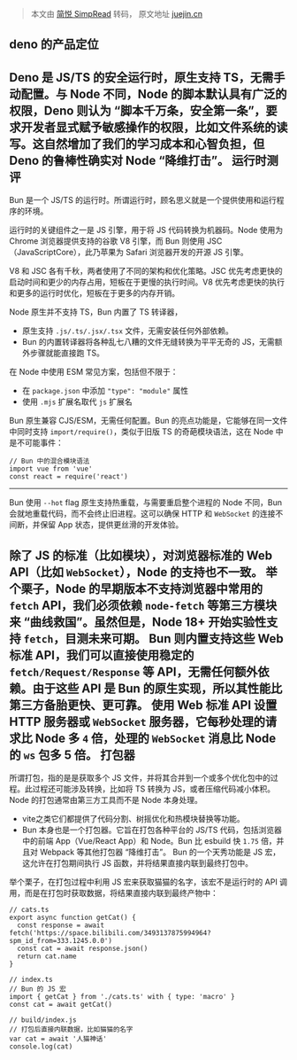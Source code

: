 > 本文由 [简悦 SimpRead](http://ksria.com/simpread/) 转码， 原文地址 [juejin.cn](https://juejin.cn/post/7330143281525243958?utm_source=gold_browser_extension)

deno 的产品定位
---------
Deno 是 JS/TS 的安全运行时，原生支持 TS，无需手动配置。与 Node 不同，Node 的脚本默认具有广泛的权限，Deno 则认为 “脚本千万条，安全第一条”，要求开发者显式赋予敏感操作的权限，比如文件系统的读写。这自然增加了我们的学习成本和心智负担，但 Deno 的鲁棒性确实对 Node “降维打击”。
运行时测评
-----
Bun 是一个 JS/TS 的运行时。所谓运行时，顾名思义就是一个提供使用和运行程序的环境。

运行时的关键组件之一是 JS 引擎，用于将 JS 代码转换为机器码。Node 使用为 Chrome 浏览器提供支持的谷歌 V8 引擎，而 Bun 则使用 JSC（JavaScriptCore），此乃苹果为 Safari 浏览器开发的开源 JS 引擎。

V8 和 JSC 各有千秋，两者使用了不同的架构和优化策略。JSC 优先考虑更快的启动时间和更少的内存占用，短板在于更慢的执行时间。V8 优先考虑更快的执行和更多的运行时优化，短板在于更多的内存开销。

Node 原生并不支持 TS，Bun 内置了 TS 转译器，
- 原生支持 `.js/.ts/.jsx/.tsx` 文件，无需安装任何外部依赖。
- Bun 的内置转译器将各种乱七八糟的文件无缝转换为平平无奇的 JS，无需额外步骤就能直接跑 TS。

在 Node 中使用 ESM 常见方案，包括但不限于：
*   在 `package.json` 中添加 `"type": "module"` 属性
*   使用 `.mjs` 扩展名取代 `js` 扩展名

Bun 原生兼容 CJS/ESM，无需任何配置。Bun 的亮点功能是，它能够在同一文件中同时支持 `import/require()`，类似于旧版 TS 的奇葩模块语法，这在 Node 中是不可能事件：

```
// Bun 中的混合模块语法
import vue from 'vue'
const react = require('react')
```


---

Bun 使用 `--hot` flag 原生支持热重载，与需要重启整个进程的 Node 不同，Bun 会就地重载代码，而不会终止旧进程。这可以确保 HTTP 和 `WebSocket` 的连接不间断，并保留 App 状态，提供更丝滑的开发体验。

除了 JS 的标准（比如模块），对浏览器标准的 Web API（比如 `WebSocket`），Node 的支持也不一致。
举个栗子，Node 的早期版本不支持浏览器中常用的 `fetch` API，我们必须依赖 `node-fetch` 等第三方模块来 “曲线救国”。虽然但是，Node 18+ 开始实验性支持 `fetch`，目测未来可期。
Bun 则内置支持这些 Web 标准 API，我们可以直接使用稳定的 `fetch/Request/Response` 等 API，无需任何额外依赖。由于这些 API 是 Bun 的原生实现，所以其性能比第三方备胎更快、更可靠。
使用 Web 标准 API 设置 HTTP 服务器或 `WebSocket` 服务器，它每秒处理的请求比 Node 多 `4` 倍，处理的 `WebSocket` 消息比 Node 的 `ws` 包多 5 倍。
打包器
---
所谓打包，指的是是获取多个 JS 文件，并将其合并到一个或多个优化包中的过程。此过程还可能涉及转换，比如将 TS 转换为 JS，或者压缩代码减小体积。Node 的打包通常由第三方工具而不是 Node 本身处理。

- vite之类它们都提供了代码分割、树摇优化和热模块替换等功能。
- Bun 本身也是一个打包器。它旨在打包各种平台的 JS/TS 代码，包括浏览器中的前端 App（Vue/React App）和 Node。Bun 比 esbuild 快 `1.75` 倍，并且对 Webpack 等其他打包器 “降维打击”。
Bun 的一个天秀功能是 JS 宏，这允许在打包期间执行 JS 函数，并将结果直接内联到最终打包中。

举个栗子，在打包过程中利用 JS 宏来获取猫猫的名字，该宏不是运行时的 API 调用，而是在打包时获取数据，将结果直接内联到最终产物中：

```
// cats.ts
export async function getCat() {
  const response = await fetch('https://space.bilibili.com/3493137875994964?spm_id_from=333.1245.0.0')
  const cat = await response.json()
  return cat.name
}

// index.ts
// Bun 的 JS 宏
import { getCat } from './cats.ts' with { type: 'macro' }
const cat = await getCat()

// build/index.js
// 打包后直接内联数据，比如猫猫的名字
var cat = await '人猫神话'
console.log(cat)
```